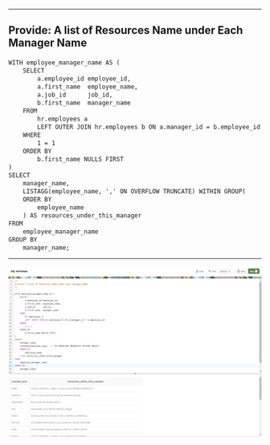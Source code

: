 --------------------------------------------------------------------------------
Provide: A list of Resources Name under Each Manager Name
--------------------------------------------------------------------------------

    WITH employee_manager_name AS (
        SELECT
            a.employee_id employee_id,
            a.first_name  employee_name,
            a.job_id      job_id,
            b.first_name  manager_name
        FROM
            hr.employees a
            LEFT OUTER JOIN hr.employees b ON a.manager_id = b.employee_id
        WHERE
            1 = 1
        ORDER BY
            b.first_name NULLS FIRST
    )
    SELECT
        manager_name,
        LISTAGG(employee_name, ',' ON OVERFLOW TRUNCATE) WITHIN GROUP(
        ORDER BY
            employee_name
        ) AS resources_under_this_manager
    FROM
        employee_manager_name
    GROUP BY
        manager_name;

--------------------------------------------------------------------------------

![!](../../../../Assets/Oracle/Scenario-Provide-List-of-Resources-Name-Under-Each-Manager-Name-using-listagg().PNG)

